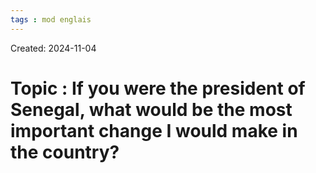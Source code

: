 ```yaml
---
tags : mod englais
---
```

Created: 2024-11-04

# Topic : **If you were the president of Senegal, what would be the most important change I would make in the country?**